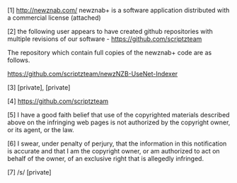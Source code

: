 [1] http://newznab.com/ newznab+ is a software application distributed with
a commercial license (attached)    

[2] the following user appears to have created github repositories with multiple revisions of our software - https://github.com/scriptzteam  

The repository which contain full copies of the newznab+ code are as follows.  

https://github.com/scriptzteam/newzNZB-UseNet-Indexer  

[3] [private], [private]  

[4] https://github.com/scriptzteam  

[5] I have a good faith belief that use of the copyrighted materials
described above on the infringing web pages is not authorized by the
copyright owner, or its agent, or the law.  

[6] I swear, under penalty of perjury, that the information in this
notification is accurate and that I am the copyright owner, or am authorized
to act on behalf of the owner, of an exclusive right that is allegedly
infringed.  

[7] /s/ [private]  
